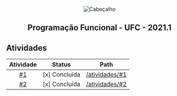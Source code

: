 <p align="center">
  <img src="https://i.imgur.com/5SjnBMR.png" align="center" alt="Cabeçalho" />
  <h2 align="center">Programação Funcional - UFC - 2021.1</h2>
</p>

## Atividades

Atividade | Status | Path
:------:|:------:|:------:
[#1](/atividades/#1) | [x] Concluída | [/atividades/#1](/atividades/#1)
[#2](/atividades/#2) | [x] Concluída | [/atividades/#2](/atividades/#2d)
